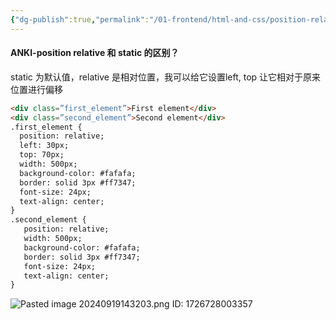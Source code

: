 ```yaml
---
{"dg-publish":true,"permalink":"/01-frontend/html-and-css/position-relative-and-static/","title":"position relative 和 static 的区别","created":"2024-09-19T14:40:56.703+08:00","updated":"2024-09-19T14:40:04.000+08:00"}
---
```


#### ANKI-position relative 和 static 的区别？
static 为默认值，relative 是相对位置，我可以给它设置left, top 让它相对于原来位置进行偏移
```html
<div class=”first_element”>First element</div>
<div class=”second_element”>Second element</div>
.first_element {
  position: relative;
  left: 30px;
  top: 70px;
  width: 500px;
  background-color: #fafafa;
  border: solid 3px #ff7347;
  font-size: 24px;
  text-align: center;
}
.second_element {
   position: relative;
   width: 500px;
   background-color: #fafafa;
   border: solid 3px #ff7347;
   font-size: 24px;
   text-align: center;
}
```
![Pasted image 20240919143203.png](/img/user/Pasted%20image%2020240919143203.png)
ID: 1726728003357

